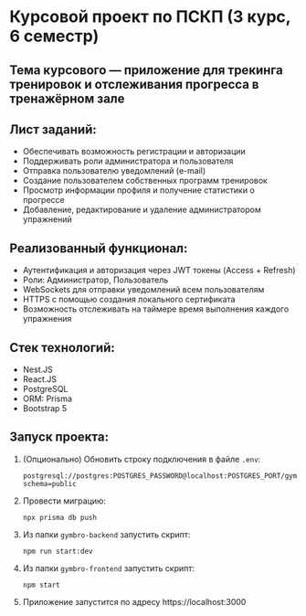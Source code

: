 # Курсовой проект по ПСКП (3 курс, 6 семестр)
## Тема курсового — приложение для трекинга тренировок и отслеживания прогресса в тренажёрном зале
## Лист заданий:
- Обеспечивать возможность регистрации и авторизации
- Поддерживать роли администратора и пользователя
- Отправка пользователю уведомлений (e-mail)
- Создание пользователем собственных программ тренировок
- Просмотр информации профиля и получение статистики о прогрессе
- Добавление, редактирование и удаление администратором упражнений
## Реализованный функционал:
- Аутентификация и авторизация через JWT токены (Access + Refresh)
- Роли: Администратор, Пользователь
- WebSockets для отправки уведомлений всем пользователям
- HTTPS с помощью создания локального сертификата
- Возможность отслеживать на таймере время выполнения каждого упражнения
## Стек технологий:
- Nest.JS
- React.JS
- PostgreSQL
- ORM: Prisma
- Bootstrap 5
## Запуск проекта:
1. (Опционально) Обновить строку подключения в файле `.env`:
    ```
    postgresql://postgres:POSTGRES_PASSWORD@localhost:POSTGRES_PORT/gymbro?schema=public
    ```
2. Провести миграцию:
    ```
    npx prisma db push
    ```
3. Из папки `gymbro-backend` запустить скрипт:
    ```
    npm run start:dev
    ```
4. Из папки `gymbro-frontend` запустить скрипт:
    ```
    npm start
    ```
5. Приложение запустится по адресу https://localhost:3000